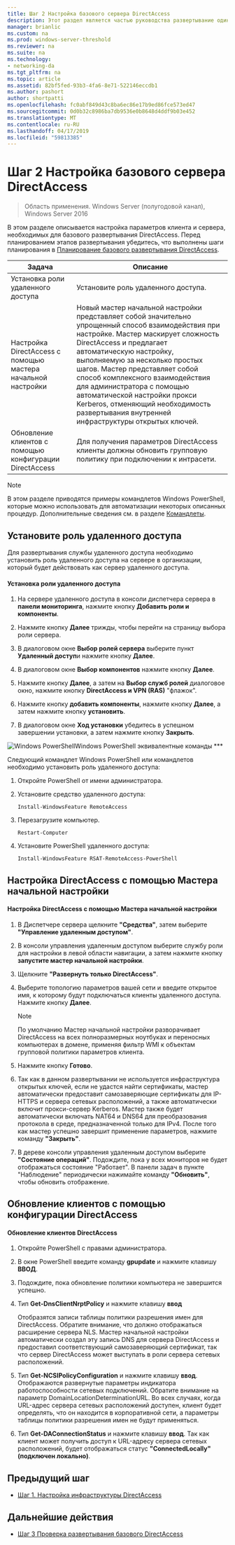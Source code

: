```yaml
---
title: Шаг 2 Настройка базового сервера DirectAccess
description: Этот раздел является частью руководства развертывание одиночного сервера DirectAccess с помощью Приступая к работе мастера для Windows Server 2016
manager: brianlic
ms.custom: na
ms.prod: windows-server-threshold
ms.reviewer: na
ms.suite: na
ms.technology:
- networking-da
ms.tgt_pltfrm: na
ms.topic: article
ms.assetid: 82bf5fed-93b3-4fa6-8e71-522146eccdb1
ms.author: pashort
author: shortpatti
ms.openlocfilehash: fc0abf849d43c8ba6ec86e17b9ed86fce573ed47
ms.sourcegitcommit: 0d0b32c8986ba7db9536e0b8648d4ddf9b03e452
ms.translationtype: MT
ms.contentlocale: ru-RU
ms.lasthandoff: 04/17/2019
ms.locfileid: "59813385"
---
```

# <a name="step-2-configure-the-basic-directaccess-server"></a>Шаг 2 Настройка базового сервера DirectAccess

>Область применения. Windows Server (полугодовой канал), Windows Server 2016

В этом разделе описывается настройка параметров клиента и сервера, необходимых для базового развертывания DirectAccess. Перед планированием этапов развертывания убедитесь, что выполнены шаги планирования в [Планирование базового развертывания DirectAccess](Plan-a-Basic-DirectAccess-Deployment.md).  
  
|Задача|Описание|  
|----|--------|  
|Установка роли удаленного доступа|Установите роль удаленного доступа.|  
|Настройка DirectAccess с помощью мастера начальной настройки|Новый мастер начальной настройки представляет собой значительно упрощенный способ взаимодействия при настройке. Мастер маскирует сложность DirectAccess и предлагает автоматическую настройку, выполняемую за несколько простых шагов. Мастер представляет собой способ комплексного взаимодействия для администратора с помощью автоматической настройки прокси Kerberos, отменяющий необходимость развертывания внутренней инфраструктуры открытых ключей.|  
|Обновление клиентов с помощью конфигурации DirectAccess|Для получения параметров DirectAccess клиенты должны обновить групповую политику при подключении к интрасети.|  
  
> [!NOTE]  
> В этом разделе приводятся примеры командлетов Windows PowerShell, которые можно использовать для автоматизации некоторых описанных процедур. Дополнительные сведения см. в разделе [Командлеты](https://go.microsoft.com/fwlink/p/?linkid=230693).  
  
## <a name="BKMK_Role"></a>Установите роль удаленного доступа  
Для развертывания службы удаленного доступа необходимо установить роль удаленного доступа на сервере в организации, который будет действовать как сервер удаленного доступа.  
  
#### <a name="to-install-the-remote-access-role"></a>Установка роли удаленного доступа  
  
1.  На сервере удаленного доступа в консоли диспетчера сервера в **панели мониторинга**, нажмите кнопку **Добавить роли и компоненты**.  
  
2.  Нажмите кнопку **Далее** трижды, чтобы перейти на страницу выбора роли сервера.  
  
3.  В диалоговом окне **Выбор ролей сервера** выберите пункт **Удаленный доступ**и нажмите кнопку **Далее**.  
  
4.  В диалоговом окне **Выбор компонентов** нажмите кнопку **Далее**.  
  
5.  Нажмите кнопку **Далее**, а затем на **Выбор служб ролей** диалоговое окно, нажмите кнопку **DirectAccess и VPN (RAS)** "флажок".  
  
6.  Нажмите кнопку **добавить компоненты**, нажмите кнопку **Далее**, а затем нажмите кнопку **установить**.  
  
7.  В диалоговом окне **Ход установки** убедитесь в успешном завершении установки, а затем нажмите кнопку **Закрыть**.  
  
![Windows PowerShell](../../../media/Step-2-Configure-the-DirectAccess-Server/PowerShellLogoSmall.gif)Windows PowerShell эквивалентные команды ***  
  
Следующий командлет Windows PowerShell или командлетов необходимо установить роль удаленного доступа: 

1. Откройте PowerShell от имени администратора.

2. Установите средство удаленного доступа:

   ```  
   Install-WindowsFeature RemoteAccess   
   ```  

3. Перезагрузите компьютер.

   ```
   Restart-Computer
   ```
   
4. Установите PowerShell удаленного доступа:

   ```
   Install-WindowsFeature RSAT-RemoteAccess-PowerShell
   ```



  
## <a name="configure-directaccess-with-the-getting-started-wizard"></a>Настройка DirectAccess с помощью Мастера начальной настройки  
  
#### <a name="to-configure-directaccess-using-the-getting-started-wizard"></a>Настройка DirectAccess с помощью Мастера начальной настройки  
  
1.  В Диспетчере сервера щелкните **"Средства"**, затем выберите **"Управление удаленным доступом"**.  
  
2.  В консоли управления удаленным доступом выберите службу роли для настройки в левой области навигации, а затем нажмите кнопку **запустите мастер начальной настройки**.  
  
3.  Щелкните **"Развернуть только DirectAccess"**.  
  
4.  Выберите топологию параметров вашей сети и введите открытое имя, к которому будут подключаться клиенты удаленного доступа. Нажмите кнопку **Далее**.  
  
    > [!NOTE]  
    > По умолчанию Мастер начальной настройки разворачивает DirectAccess на всех полноразмерных ноутбуках и переносных компьютерах в домене, применяя фильтр WMI к объектам групповой политики параметров клиента.  
  
5.  Нажмите кнопку **Готово**.  
  
6.  Так как в данном развертывании не используется инфраструктура открытых ключей, если не удастся найти сертификаты, мастер автоматически предоставит самозаверяющие сертификаты для IP-HTTPS и сервера сетевых расположений, а также автоматически включит прокси-сервер Kerberos. Мастер также будет автоматически включать NAT64 и DNS64 для преобразования протокола в среде, предназначенной только для IPv4. После того как мастер успешно завершит применение параметров, нажмите команду **"Закрыть"**.  
  
7.  В дереве консоли управления удаленным доступом выберите **"Состояние операций"**. Подождите, пока у всех мониторов не будет отображаться состояние "Работает". В панели задач в пункте "Наблюдение" периодически нажимайте команду **"Обновить"**, чтобы обновить отображение.  
  
## <a name="update-clients-with-the-directaccess-configuration"></a>Обновление клиентов с помощью конфигурации DirectAccess  
  
#### <a name="to-update-directaccess-clients"></a>Обновление клиентов DirectAccess  
  
1.  Откройте PowerShell с правами администратора.  
  
2.  В окне PowerShell введите команду **gpupdate** и нажмите клавишу **ВВОД**.  
  
3.  Подождите, пока обновление политики компьютера не завершится успешно.  
  
4.  Тип **Get-DnsClientNrptPolicy** и нажмите клавишу **ввод**  
  
    Отобразятся записи таблицы политики разрешения имен для DirectAccess. Обратите внимание, что должно отображаться расширение сервера NLS. Мастер начальной настройки автоматически создал эту запись DNS для сервера DirectAccess и предоставил соответствующий самозаверяющий сертификат, так что сервер DirectAccess может выступать в роли сервера сетевых расположений.  
  
5.  Тип **Get-NCSIPolicyConfiguration** и нажмите клавишу **ввод**. Отображаются развернутые параметры индикатора работоспособности сетевых подключений. Обратите внимание на параметр DomainLocationDeterminationURL. Во всех случаях, когда URL-адрес сервера сетевых расположений доступен, клиент будет определять, что он находится в корпоративной сети, а параметры таблицы политики разрешения имен не будут применяться.  
  
6.  Тип **Get-DAConnectionStatus** и нажмите клавишу **ввод**. Так как клиент может получить доступ к URL-адресу сервера сетевых расположений, будет отображаться статус **"ConnectedLocally" (подключен локально)**.  
  
## <a name="BKMK_Links"></a>Предыдущий шаг  
  
-   [Шаг 1. Настройка инфраструктуры DirectAccess](Step-1-Configure-the-DirectAccess-Infrastructure.md)  
  
## <a name="next-step"></a>Дальнейшие действия  
  
-   [Шаг 3 Проверка развертывания базового DirectAccess](da-basic-configure-s3-verify.md)  
  



